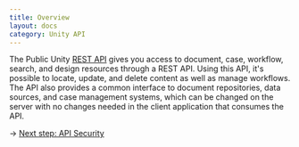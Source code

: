 ```yaml
---
title: Overview
layout: docs
category: Unity API
---
```

	
The Public Unity [REST API](https://kb.intellective.com/Content/API/Reference.html#REST) gives you access to document, case, workflow, search, and design resources through a REST API. Using this API, it's possible to locate, update, and delete content as well as manage workflows. The API also provides a common interface to document repositories, data sources, and case management systems, which can be changed on the server with no changes needed in the client application that consumes the API.

&rarr; [Next step: API Security](../security/overview/)   
